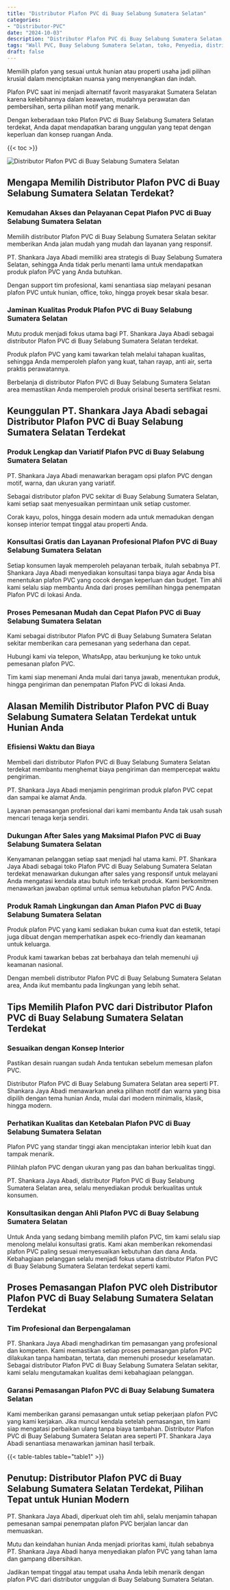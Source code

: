 ```yaml
---
title: "Distributor Plafon PVC di Buay Selabung Sumatera Selatan"
categories: 
- "Distributor-PVC"
date: "2024-10-03"
description: "Distributor Plafon PVC di Buay Selabung Sumatera Selatan untuk rumah, kantor, dan toko. Material berkualitas, variasi motif, variasi warna menarik, dengan jasa penempatan ditangani oleh tenaga ahli profesional dan jaminan resmi!|Layanan distribusi Plafon PVC di Buay Selabung Sumatera Selatan untuk kebutuhan rumah, kantor, atau ritel, beserta panel unggulan dan instalasi oleh tim profesional dan kepastian resmi.|Pilihan Plafon PVC di Buay Selabung Sumatera Selatan yang terbukti bagi tempat tinggal, kantor, dan toko, bersama produk terbaik dan penempatan dikerjakan oleh tim profesional serta jaminan resmi.|Penyediaan Plafon PVC di Buay Selabung Sumatera Selatan untuk rumah, perkantoran, serta ritel, dengan panel berkualitas dan penempatan oleh tenaga ahli berpengalaman, disertai beserta jaminan resmi.}"
tags: "Wall PVC, Buay Selabung Sumatera Selatan, toko, Penyedia, distributor"
draft: false
---
```


Memilih plafon yang sesuai untuk hunian atau properti usaha jadi pilihan krusial dalam menciptakan nuansa yang menyenangkan dan indah.

Plafon PVC saat ini menjadi alternatif favorit masyarakat Sumatera Selatan karena kelebihannya dalam keawetan, mudahnya perawatan dan pembersihan, serta pilihan motif yang menarik.

Dengan keberadaan toko Plafon PVC di Buay Selabung Sumatera Selatan terdekat, Anda dapat mendapatkan barang unggulan yang tepat dengan keperluan dan konsep ruangan Anda.

{{< toc >}}

![Distributor Plafon PVC di Buay Selabung Sumatera Selatan](/images/Distributor-PVC/Distributor-Plafon-PVC-di-Buay-Selabung-Sumatera-Selatan.png)


## Mengapa Memilih Distributor Plafon PVC di Buay Selabung Sumatera Selatan Terdekat?

### Kemudahan Akses dan Pelayanan Cepat Plafon PVC di Buay Selabung Sumatera Selatan

Memilih distributor Plafon PVC di Buay Selabung Sumatera Selatan sekitar memberikan Anda jalan mudah yang mudah dan layanan yang responsif.

PT. Shankara Jaya Abadi memiliki area strategis di Buay Selabung Sumatera Selatan, sehingga Anda tidak perlu menanti lama untuk mendapatkan produk plafon PVC yang Anda butuhkan.

Dengan support tim profesional, kami senantiasa siap melayani pesanan plafon PVC untuk hunian, office, toko, hingga proyek besar skala besar.

### Jaminan Kualitas Produk Plafon PVC di Buay Selabung Sumatera Selatan

Mutu produk menjadi fokus utama bagi PT. Shankara Jaya Abadi sebagai distributor Plafon PVC di Buay Selabung Sumatera Selatan terdekat.

Produk plafon PVC yang kami tawarkan telah melalui tahapan kualitas, sehingga Anda memperoleh plafon yang kuat, tahan rayap, anti air, serta praktis perawatannya.

Berbelanja di distributor Plafon PVC di Buay Selabung Sumatera Selatan area memastikan Anda memperoleh produk orisinal beserta sertifikat resmi.

## Keunggulan PT. Shankara Jaya Abadi sebagai Distributor Plafon PVC di Buay Selabung Sumatera Selatan Terdekat

### Produk Lengkap dan Variatif Plafon PVC di Buay Selabung Sumatera Selatan

PT. Shankara Jaya Abadi menawarkan beragam opsi plafon PVC dengan motif, warna, dan ukuran yang variatif.

Sebagai distributor plafon PVC sekitar di Buay Selabung Sumatera Selatan, kami setiap saat menyesuaikan permintaan unik setiap customer.

Corak kayu, polos, hingga desain modern ada untuk memadukan dengan konsep interior tempat tinggal atau properti Anda.

### Konsultasi Gratis dan Layanan Profesional Plafon PVC di Buay Selabung Sumatera Selatan

Setiap konsumen layak memperoleh pelayanan terbaik, itulah sebabnya PT. Shankara Jaya Abadi menyediakan konsultasi tanpa biaya agar Anda bisa menentukan plafon PVC yang cocok dengan keperluan dan budget. Tim ahli kami selalu siap membantu Anda dari proses pemilihan hingga penempatan Plafon PVC di lokasi Anda.

### Proses Pemesanan Mudah dan Cepat Plafon PVC di Buay Selabung Sumatera Selatan

Kami sebagai distributor Plafon PVC di Buay Selabung Sumatera Selatan sekitar memberikan cara pemesanan yang sederhana dan cepat.

Hubungi kami via telepon, WhatsApp, atau berkunjung ke toko untuk pemesanan plafon PVC.

Tim kami siap menemani Anda mulai dari tanya jawab, menentukan produk, hingga pengiriman dan penempatan Plafon PVC di lokasi Anda.

## Alasan Memilih Distributor Plafon PVC di Buay Selabung Sumatera Selatan Terdekat untuk Hunian Anda

### Efisiensi Waktu dan Biaya

Membeli dari distributor Plafon PVC di Buay Selabung Sumatera Selatan terdekat membantu menghemat biaya pengiriman dan mempercepat waktu pengiriman.

PT. Shankara Jaya Abadi menjamin pengiriman produk plafon PVC cepat dan sampai ke alamat Anda.

Layanan pemasangan profesional dari kami membantu Anda tak usah susah mencari tenaga kerja sendiri.

### Dukungan After Sales yang Maksimal Plafon PVC di Buay Selabung Sumatera Selatan

Kenyamanan pelanggan setiap saat menjadi hal utama kami. PT. Shankara Jaya Abadi sebagai toko Plafon PVC di Buay Selabung Sumatera Selatan terdekat menawarkan dukungan after sales yang responsif untuk melayani Anda mengatasi kendala atau butuh info terkait produk. Kami berkomitmen menawarkan jawaban optimal untuk semua kebutuhan plafon PVC Anda.

### Produk Ramah Lingkungan dan Aman Plafon PVC di Buay Selabung Sumatera Selatan

Produk plafon PVC yang kami sediakan bukan cuma kuat dan estetik, tetapi juga dibuat dengan memperhatikan aspek eco-friendly dan keamanan untuk keluarga.

Produk kami tawarkan bebas zat berbahaya dan telah memenuhi uji keamanan nasional.

Dengan membeli distributor Plafon PVC di Buay Selabung Sumatera Selatan area, Anda ikut membantu pada lingkungan yang lebih sehat.

## Tips Memilih Plafon PVC dari Distributor Plafon PVC di Buay Selabung Sumatera Selatan Terdekat

### Sesuaikan dengan Konsep Interior

Pastikan desain ruangan sudah Anda tentukan sebelum memesan plafon PVC.

Distributor Plafon PVC di Buay Selabung Sumatera Selatan area seperti PT. Shankara Jaya Abadi menawarkan aneka pilihan motif dan warna yang bisa dipilih dengan tema hunian Anda, mulai dari modern minimalis, klasik, hingga modern.

### Perhatikan Kualitas dan Ketebalan Plafon PVC di Buay Selabung Sumatera Selatan

Plafon PVC yang standar tinggi akan menciptakan interior lebih kuat dan tampak menarik.

Pilihlah plafon PVC dengan ukuran yang pas dan bahan berkualitas tinggi.

PT. Shankara Jaya Abadi, distributor Plafon PVC di Buay Selabung Sumatera Selatan area, selalu menyediakan produk berkualitas untuk konsumen.

### Konsultasikan dengan Ahli Plafon PVC di Buay Selabung Sumatera Selatan

Untuk Anda yang sedang bimbang memilih plafon PVC, tim kami selalu siap menolong melalui konsultasi gratis. Kami akan memberikan rekomendasi plafon PVC paling sesuai menyesuaikan kebutuhan dan dana Anda. Kebahagiaan pelanggan selalu menjadi fokus utama distributor Plafon PVC di Buay Selabung Sumatera Selatan terdekat seperti kami.

## Proses Pemasangan Plafon PVC oleh Distributor Plafon PVC di Buay Selabung Sumatera Selatan Terdekat

### Tim Profesional dan Berpengalaman

PT. Shankara Jaya Abadi menghadirkan tim pemasangan yang profesional dan kompeten. Kami memastikan setiap proses pemasangan plafon PVC dilakukan tanpa hambatan, tertata, dan memenuhi prosedur keselamatan. Sebagai distributor Plafon PVC di Buay Selabung Sumatera Selatan sekitar, kami selalu mengutamakan kualitas demi kebahagiaan pelanggan.

### Garansi Pemasangan Plafon PVC di Buay Selabung Sumatera Selatan

Kami memberikan garansi pemasangan untuk setiap pekerjaan plafon PVC yang kami kerjakan. Jika muncul kendala setelah pemasangan, tim kami siap mengatasi perbaikan ulang tanpa biaya tambahan. Distributor Plafon PVC di Buay Selabung Sumatera Selatan area seperti PT. Shankara Jaya Abadi senantiasa menawarkan jaminan hasil terbaik.

{{< table-tables table="table1" >}}

## Penutup: Distributor Plafon PVC di Buay Selabung Sumatera Selatan Terdekat, Pilihan Tepat untuk Hunian Modern

PT. Shankara Jaya Abadi, diperkuat oleh tim ahli, selalu menjamin tahapan pemesanan sampai penempatan plafon PVC berjalan lancar dan memuaskan.

Mutu dan keindahan hunian Anda menjadi prioritas kami, itulah sebabnya PT. Shankara Jaya Abadi hanya menyediakan plafon PVC yang tahan lama dan gampang dibersihkan.

Jadikan tempat tinggal atau tempat usaha Anda lebih menarik dengan plafon PVC dari distributor unggulan di Buay Selabung Sumatera Selatan.